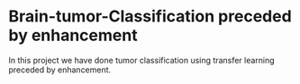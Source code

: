 # Brain-tumor-Classification preceded by enhancement
In this project we have done tumor classification using transfer learning preceded by enhancement. 
